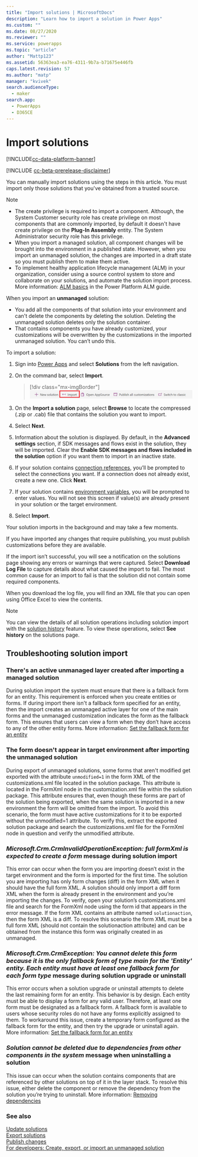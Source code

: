 ```yaml
---
title: "Import solutions | MicrosoftDocs"
description: "Learn how to import a solution in Power Apps"
ms.custom: ""
ms.date: 08/27/2020
ms.reviewer: ""
ms.service: powerapps
ms.topic: "article"
author: "Mattp123"
ms.assetid: 56363ea3-ea76-4311-9b7a-b71675e446fb
caps.latest.revision: 57
ms.author: "matp"
manager: "kvivek"
search.audienceType: 
  - maker
search.app: 
  - PowerApps
  - D365CE
---
```

# Import solutions

[!INCLUDE[cc-data-platform-banner](../../includes/cc-data-platform-banner.md)]

[!INCLUDE [cc-beta-prerelease-disclaimer](../../includes/cc-beta-prerelease-disclaimer.md)]

You can manually import solutions using the steps in this article. You must import only those solutions that you've obtained from a trusted source.
 
> [!NOTE]
> - The create privilege is required to import a component. Although, the System Customer security role has create privilege on most components that are commonly imported, by default it doesn't have create privilege on the **Plug-In Assembly** entity. The System Administrator security role has this privilege.
> - When you import a managed solution, all component changes will be brought into the environment in a published state. However, when you import an unmanaged solution, the changes are imported in a draft state so you must publish them to make them active. 
> - To implement healthy application lifecycle management (ALM) in your organization, consider using a source control system to store and collaborate on your solutions, and automate the solution import process. More information: [ALM basics](/power-platform/alm/basics-alm) in the Power Platform ALM guide.

When you import an **unmanaged** solution:
- You add all the components of that solution into your environment and can't delete the components by deleting the solution. Deleting the unmanaged solution deletes only the solution container.
- That contains components you have already customized, your customizations will be overwritten by the customizations in the imported unmanaged solution. You can’t undo this.

To import a solution:

1. Sign into [Power Apps](https://make.powerapps.com/?utm_source=padocs&utm_medium=linkinadoc&utm_campaign=referralsfromdoc) and select **Solutions** from the left navigation.  
  
1. On the command bar, select **Import**.  

    > [!div class="mx-imgBorder"]  
    > ![Import solution](media/solution-import.png "Import solution") 
  
1. On the **Import a solution** page, select **Browse** to locate the compressed (.zip or .cab) file that contains the solution you want to import.

1. Select **Next**.  
  
1. Information about the solution is displayed. By default, in the **Advanced settings** section, if SDK messages and flows exist in the solution, they will be imported. Clear the **Enable SDK messages and flows included in the solution** option if you want them to import in an inactive state. 

1. If your solution contains [connection references](create-connection-reference.md), you’ll be prompted to select the connections you want. If a connection does not already exist, create a new one. Click **Next**.

1. If your solution contains [environment variables](EnvironmentVariables.md), you will be prompted to enter values. You will not see this screen if value(s) are already present in your solution or the target environment. 

1. Select **Import**.

Your solution imports in the background and may take a few moments.  
  
 If you have imported any changes that require publishing, you must publish customizations before they are available.
  
 If the import isn’t successful, you will see a notification on the solutions page showing any errors or warnings that were captured. Select **Download Log File** to capture details about what caused the import to fail. The most common cause for an import to fail is that the solution did not contain some required components.  

When you download the log file, you will find an XML file that you can open using Office Excel to view the contents.

> [!NOTE]
> You can view the details of all solution operations including solution import with the [solution history](solution-history.md) feature. To view these operations, select **See history** on the solutions page.
  
## Troubleshooting solution import

### There's an active unmanaged layer created after importing a managed solution

During solution import the system must ensure that there is a fallback form for an entity. This requirement is enforced when you create entities or forms. If during import there isn't a fallback form specified for an entity, then the import creates an unmanaged active layer for one of the main forms and the unmanaged customization indicates the form as the fallback form. This ensures that users can view a form when they don’t have access to any of the other entity forms. More information: [Set the fallback form for an entity](../model-driven-apps/control-access-forms.md#set-the-fallback-form-for-an-entity)

### The form doesn't appear in target environment after importing the unmanaged solution

During export of unmanaged solutions, some forms that aren't modified get exported with the attribute `unmodified=1` in the form XML of the customizations.xml file located in the solution package. This attribute is located in the FormXml node in the customization.xml file within the solution package. This attribute ensures that, even though these forms are part of the solution being exported, when the same solution is imported in a new environment the form will be omitted from the import. To avoid this scenario, the form must have active customizations for it to be exported without the unmodified=1 attribute. To verify this, extract the exported solution package and search the customizations.xml file for the FormXml node in question and verify the unmodified attribute.

### *Microsoft.Crm.CrmInvalidOperationException: full formXml is expected to create a form <formid>* message during solution import

This error can occur when the form you are importing doesn’t exist in the target environment and the form is imported for the first time. The solution you are importing has only form changes (diff) in the form XML when it should have the full form XML. A solution should only import a diff form XML when the form is already present in the environment and you’re importing the changes.  To verify, open your solution’s customizations.xml file and search for the FormXml node using the form id that appears in the error message. If the form XML contains an attribute named `solutionaction`, then the form XML is a diff. To resolve this scenario the form XML must be a full form XML (should not contain the solutionaction attribute) and can be obtained from the instance this form was originally created in as unmanaged.

### *Microsoft.Crm.CrmException: You cannot delete this form because it is the only fallback form of type main for the 'Entity' entity. Each entity must have at least one fallback form for each form type* message during solution upgrade or uninstall

This error occurs when a solution upgrade or uninstall attempts to delete the last remaining form for an entity. This behavior is by design. Each entity must be able to display a form for any valid user. Therefore, at least one form must be designated as a fallback form. A fallback form is available to users whose security roles do not have any forms explicitly assigned to them. To workaround this issue, create a temporary form configured as the fallback form for the entity, and then try the upgrade or uninstall again. More information: [Set the fallback form for an entity](../model-driven-apps/control-access-forms.md#set-the-fallback-form-for-an-entity)

### *Solution cannot be deleted due to dependencies from other components in the system* message when uninstalling a solution

This issue can occur when the solution contains components that are referenced by other solutions on top of it in the layer stack. To resolve this issue, either delete the component or remove the dependency from the solution you’re trying to uninstall. More information: [Removing dependencies](/power-platform/alm/removing-dependencies)

### See also

[Update solutions](update-solutions.md) <br />
[Export solutions](export-solutions.md) <br />
[Publish changes](create-solution.md#publish-changes) <br />
[For developers: Create, export, or import an unmanaged solution](/power-platform/alm/solution-api#create-export-or-import-an-unmanaged-solution)
